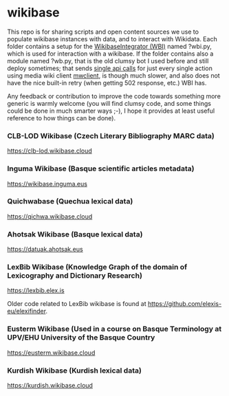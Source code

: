 # wikibase
 This repo is for sharing scripts and open content sources we use to populate wikibase instances with data, and to interact with Wikidata. Each folder contains a setup for the [WikibaseIntegrator (WBI)](https://github.com/LeMyst/WikibaseIntegrator) named ?wbi.py, which is used for interaction with a wikibase. If the folder contains also a module named ?wb.py, that is the old clumsy bot I used before and still deploy sometimes; that sends [single api calls](https://www.mediawiki.org/wiki/API:Main_page) for just every single action using media wiki client [mwclient](https://mwclient.readthedocs.io/en/latest/), is though much slower, and also does not have the nice built-in retry (when getting 502 response, etc.) WBI has.

 Any feedback or contribution to improve the code towards something more generic is warmly welcome (you will find clumsy code, and some things could be done in much smarter ways ;-), I hope it provides at least useful reference to how things can be done).

### CLB-LOD Wikibase (Czech Literary Bibliography MARC data)

 https://clb-lod.wikibase.cloud

### Inguma Wikibase (Basque scientific articles metadata)

https://wikibase.inguma.eus

### Quichwabase (Quechua lexical data)

https://qichwa.wikibase.cloud

### Ahotsak Wikibase (Basque lexical data)

 https://datuak.ahotsak.eus

### LexBib Wikibase (Knowledge Graph of the domain of Lexicography and Dictionary Research)

 https://lexbib.elex.is

 Older code related to LexBib wikibase is found at https://github.com/elexis-eu/elexifinder.

### Eusterm Wikibase (Used in a course on Basque Terminology at UPV/EHU University of the Basque Country

 https://eusterm.wikibase.cloud

### Kurdish Wikibase (Kurdish lexical data)

 https://kurdish.wikibase.cloud
